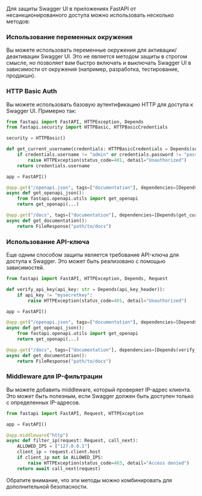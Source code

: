 Для защиты Swagger UI в приложениях FastAPI от несанкционированного доступа можно использовать несколько методов:

### Использование переменных окружения

Вы можете использовать переменные окружения для активации/деактивации Swagger UI. Это не является методом защиты в строгом смысле, но позволяет вам быстро включать и выключать Swagger UI в зависимости от окружения (например, разработка, тестирование, продакшн).

### HTTP Basic Auth

Вы можете использовать базовую аутентификацию HTTP для доступа к Swagger UI. Примерно так:

```python
from fastapi import FastAPI, HTTPException, Depends
from fastapi.security import HTTPBasic, HTTPBasicCredentials

security = HTTPBasic()

def get_current_username(credentials: HTTPBasicCredentials = Depends(security)):
    if credentials.username != "admin" or credentials.password != "password":
        raise HTTPException(status_code=401, detail="Unauthorized")
    return credentials.username

app = FastAPI()

@app.get("/openapi.json", tags=["documentation"], dependencies=[Depends(get_current_username)])
async def get_openapi_json():
    from fastapi.openapi.utils import get_openapi
    return get_openapi(...)

@app.get("/docs", tags=["documentation"], dependencies=[Depends(get_current_username)])
async def get_documentation():
    return FileResponse("path/to/docs")
```

### Использование API-ключа

Еще одним способом защиты является требование API-ключа для доступа к Swagger. Это может быть реализовано с помощью зависимостей.

```python
from fastapi import FastAPI, HTTPException, Depends, Request

def verify_api_key(api_key: str = Depends(api_key_header)):
    if api_key != "mysecretkey":
        raise HTTPException(status_code=401, detail="Unauthorized")

app = FastAPI()

@app.get("/openapi.json", tags=["documentation"], dependencies=[Depends(verify_api_key)])
async def get_openapi_json():
    from fastapi.openapi.utils import get_openapi
    return get_openapi(...)

@app.get("/docs", tags=["documentation"], dependencies=[Depends(verify_api_key)])
async def get_documentation():
    return FileResponse("path/to/docs")
```

### Middleware для IP-фильтрации

Вы можете добавить middleware, который проверяет IP-адрес клиента. Это может быть полезным, если Swagger должен быть доступен только с определенных IP-адресов.

```python
from fastapi import FastAPI, Request, HTTPException

app = FastAPI()

@app.middleware("http")
async def filter_ip(request: Request, call_next):
    ALLOWED_IPS = ["127.0.0.1"]
    client_ip = request.client.host
    if client_ip not in ALLOWED_IPS:
        raise HTTPException(status_code=403, detail="Access denied")
    return await call_next(request)
```

Обратите внимание, что эти методы можно комбинировать для дополнительной безопасности.
